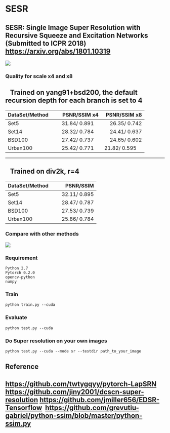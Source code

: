 # SESR
SESR: Single Image Super Resolution with Recursive Squeeze and Excitation Networks (Submitted to ICPR 2018)
https://arxiv.org/abs/1801.10319
---
![](https://github.com/opteroncx/SESR/raw/master/figures/f1.png)  
### Quality for scale x4 and x8
    Trained on yang91+bsd200, the default recursion depth for each branch is set to 4
---
| DataSet/Method        | PSNR/SSIM x4| PSNR/SSIM x8|
| ------------- | -----| -----:|
| Set5      | 31.84/ 0.891      |26.35/ 0.742      |
| Set14     | 28.32/ 0.784      |24.41/ 0.637      | 
| BSD100    | 27.42/ 0.737      |24.65/ 0.602      | 
| Urban100  | 25.42/ 0.771      |  21.82/ 0.595      | 
---
    Trained on div2k, r=4
---
| DataSet/Method        | PSNR/SSIM|
| ------------- | -----:|
| Set5      | 32.11/ 0.895      |
| Set14     | 28.47/ 0.787      | 
| BSD100    | 27.53/ 0.739      | 
| Urban100    | 25.86/ 0.784      | 
### Compare with other methods
![](https://github.com/opteroncx/SESR/raw/master/figures/f2.png)  
### Requirement
    Python 2.7
    Pytorch 0.2.0
    opencv-python
    numpy
### Train
    python train.py --cuda
### Evaluate
    python test.py --cuda
### Do Super resolution on your own images
    python test.py --cuda --mode sr --testdir path_to_your_image

Reference
---
  https://github.com/twtygqyy/pytorch-LapSRN
  https://github.com/jiny2001/dcscn-super-resolution
  https://github.com/jmiller656/EDSR-Tensorflow
  https://github.com/grevutiu-gabriel/python-ssim/blob/master/python-ssim.py
---
